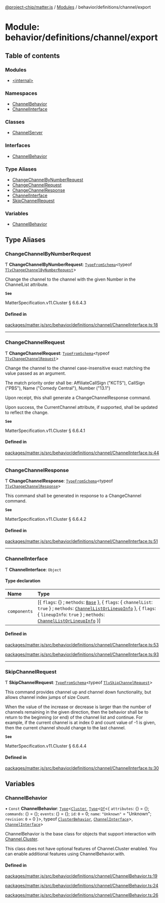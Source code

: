 [@project-chip/matter.js](../README.md) / [Modules](../modules.md) / behavior/definitions/channel/export

# Module: behavior/definitions/channel/export

## Table of contents

### Modules

- [\<internal\>](behavior_definitions_channel_export._internal_.md)

### Namespaces

- [ChannelBehavior](behavior_definitions_channel_export.ChannelBehavior.md)
- [ChannelInterface](behavior_definitions_channel_export.ChannelInterface.md)

### Classes

- [ChannelServer](../classes/behavior_definitions_channel_export.ChannelServer.md)

### Interfaces

- [ChannelBehavior](../interfaces/behavior_definitions_channel_export.ChannelBehavior-1.md)

### Type Aliases

- [ChangeChannelByNumberRequest](behavior_definitions_channel_export.md#changechannelbynumberrequest)
- [ChangeChannelRequest](behavior_definitions_channel_export.md#changechannelrequest)
- [ChangeChannelResponse](behavior_definitions_channel_export.md#changechannelresponse)
- [ChannelInterface](behavior_definitions_channel_export.md#channelinterface)
- [SkipChannelRequest](behavior_definitions_channel_export.md#skipchannelrequest)

### Variables

- [ChannelBehavior](behavior_definitions_channel_export.md#channelbehavior)

## Type Aliases

### ChangeChannelByNumberRequest

Ƭ **ChangeChannelByNumberRequest**: [`TypeFromSchema`](tlv_export.md#typefromschema)\<typeof [`TlvChangeChannelByNumberRequest`](cluster_export.Channel.md#tlvchangechannelbynumberrequest)\>

Change the channel to the channel with the given Number in the ChannelList attribute.

**`See`**

MatterSpecification.v11.Cluster § 6.6.4.3

#### Defined in

[packages/matter.js/src/behavior/definitions/channel/ChannelInterface.ts:18](https://github.com/project-chip/matter.js/blob/5f71eedebdb9fa54338bde320c311bb359b7455d/packages/matter.js/src/behavior/definitions/channel/ChannelInterface.ts#L18)

___

### ChangeChannelRequest

Ƭ **ChangeChannelRequest**: [`TypeFromSchema`](tlv_export.md#typefromschema)\<typeof [`TlvChangeChannelRequest`](cluster_export.Channel.md#tlvchangechannelrequest)\>

Change the channel to the channel case-insensitive exact matching the value passed as an argument.

The match priority order shall be: AffiliateCallSign ("KCTS"), CallSign ("PBS"), Name ("Comedy Central"), Number
("13.1")

Upon receipt, this shall generate a ChangeChannelResponse command.

Upon success, the CurrentChannel attribute, if supported, shall be updated to reflect the change.

**`See`**

MatterSpecification.v11.Cluster § 6.6.4.1

#### Defined in

[packages/matter.js/src/behavior/definitions/channel/ChannelInterface.ts:44](https://github.com/project-chip/matter.js/blob/5f71eedebdb9fa54338bde320c311bb359b7455d/packages/matter.js/src/behavior/definitions/channel/ChannelInterface.ts#L44)

___

### ChangeChannelResponse

Ƭ **ChangeChannelResponse**: [`TypeFromSchema`](tlv_export.md#typefromschema)\<typeof [`TlvChangeChannelResponse`](cluster_export.Channel.md#tlvchangechannelresponse)\>

This command shall be generated in response to a ChangeChannel command.

**`See`**

MatterSpecification.v11.Cluster § 6.6.4.2

#### Defined in

[packages/matter.js/src/behavior/definitions/channel/ChannelInterface.ts:51](https://github.com/project-chip/matter.js/blob/5f71eedebdb9fa54338bde320c311bb359b7455d/packages/matter.js/src/behavior/definitions/channel/ChannelInterface.ts#L51)

___

### ChannelInterface

Ƭ **ChannelInterface**: `Object`

#### Type declaration

| Name | Type |
| :------ | :------ |
| `components` | [\{ `flags`: {} ; `methods`: [`Base`](../interfaces/behavior_definitions_channel_export.ChannelInterface.Base.md)  }, \{ `flags`: \{ `channelList`: ``true``  } ; `methods`: [`ChannelListOrLineupInfo`](../interfaces/behavior_definitions_channel_export.ChannelInterface.ChannelListOrLineupInfo.md)  }, \{ `flags`: \{ `lineupInfo`: ``true``  } ; `methods`: [`ChannelListOrLineupInfo`](../interfaces/behavior_definitions_channel_export.ChannelInterface.ChannelListOrLineupInfo.md)  }] |

#### Defined in

[packages/matter.js/src/behavior/definitions/channel/ChannelInterface.ts:53](https://github.com/project-chip/matter.js/blob/5f71eedebdb9fa54338bde320c311bb359b7455d/packages/matter.js/src/behavior/definitions/channel/ChannelInterface.ts#L53)

[packages/matter.js/src/behavior/definitions/channel/ChannelInterface.ts:93](https://github.com/project-chip/matter.js/blob/5f71eedebdb9fa54338bde320c311bb359b7455d/packages/matter.js/src/behavior/definitions/channel/ChannelInterface.ts#L93)

___

### SkipChannelRequest

Ƭ **SkipChannelRequest**: [`TypeFromSchema`](tlv_export.md#typefromschema)\<typeof [`TlvSkipChannelRequest`](cluster_export.Channel.md#tlvskipchannelrequest)\>

This command provides channel up and channel down functionality, but allows channel index jumps of size Count.

When the value of the increase or decrease is larger than the number of channels remaining in the given direction,
then the behavior shall be to return to the beginning (or end) of the channel list and continue. For example, if the
current channel is at index 0 and count value of -1 is given, then the current channel should change to the last
channel.

**`See`**

MatterSpecification.v11.Cluster § 6.6.4.4

#### Defined in

[packages/matter.js/src/behavior/definitions/channel/ChannelInterface.ts:30](https://github.com/project-chip/matter.js/blob/5f71eedebdb9fa54338bde320c311bb359b7455d/packages/matter.js/src/behavior/definitions/channel/ChannelInterface.ts#L30)

## Variables

### ChannelBehavior

• `Const` **ChannelBehavior**: [`Type`](../interfaces/behavior_cluster_export.ClusterBehavior.Type.md)\<[`Cluster`](../interfaces/cluster_export.Channel.Cluster.md), [`Type`](../interfaces/behavior_cluster_export.ClusterBehavior.Type.md)\<[`Of`](../interfaces/cluster_export.ClusterType.Of.md)\<\{ `attributes`: {} = \{}; `commands`: {} = \{}; `events`: {} = \{}; `id`: ``0`` = 0; `name`: ``"Unknown"`` = "Unknown"; `revision`: ``0`` = 0 }\>, typeof [`ClusterBehavior`](behavior_cluster_export.ClusterBehavior.md), [`ChannelInterface`](behavior_definitions_channel_export.md#channelinterface)\>, [`ChannelInterface`](behavior_definitions_channel_export.md#channelinterface)\>

ChannelBehavior is the base class for objects that support interaction with [Channel.Cluster](cluster_export.Channel.md#cluster).

This class does not have optional features of Channel.Cluster enabled. You can enable additional features using
ChannelBehavior.with.

#### Defined in

[packages/matter.js/src/behavior/definitions/channel/ChannelBehavior.ts:19](https://github.com/project-chip/matter.js/blob/5f71eedebdb9fa54338bde320c311bb359b7455d/packages/matter.js/src/behavior/definitions/channel/ChannelBehavior.ts#L19)

[packages/matter.js/src/behavior/definitions/channel/ChannelBehavior.ts:24](https://github.com/project-chip/matter.js/blob/5f71eedebdb9fa54338bde320c311bb359b7455d/packages/matter.js/src/behavior/definitions/channel/ChannelBehavior.ts#L24)

[packages/matter.js/src/behavior/definitions/channel/ChannelBehavior.ts:26](https://github.com/project-chip/matter.js/blob/5f71eedebdb9fa54338bde320c311bb359b7455d/packages/matter.js/src/behavior/definitions/channel/ChannelBehavior.ts#L26)
